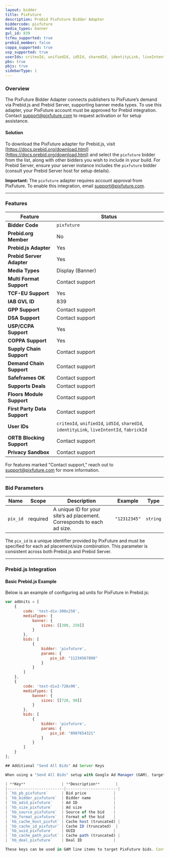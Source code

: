 ```yaml
---
layout: bidder
title: PixFuture
description: Prebid PixFuture Bidder Adapter
biddercode: pixfuture
media_types: banner
gvl_id: 839
tcfeu_supported: true
prebid_member: false
coppa_supported: true
usp_supported: true
userIds: criteoId, unifiedId, id5Id, sharedId, identityLink, liveIntentId, fabrickId
pbs: true
pbjs: true
sidebarType: 1
---
```


### Overview

The PixFuture Bidder Adapter connects publishers to PixFuture’s demand via Prebid.js and Prebid Server, supporting banner media types. To use this adapter, your PixFuture account must be approved for Prebid integration. Contact <support@pixfuture.com> to request activation or for setup assistance.

#### Solution

To download the PixFuture adapter for Prebid.js, visit [https://docs.prebid.org/download.html](https://docs.prebid.org/download.html) and select the `pixfuture` bidder from the list, along with other bidders you wish to include in your build. For Prebid Server, ensure your server instance includes the `pixfuture` bidder (consult your Prebid Server host for setup details).

**Important:** The `pixfuture` adapter requires account approval from PixFuture. To enable this integration, email <support@pixfuture.com>.

---

### Features

| Feature                  | Status                |
|--------------------------|-----------------------|
| **Bidder Code**          | `pixfuture`           |
| **Prebid.org Member**    | No                    |
| **Prebid.js Adapter**    | Yes                   |
| **Prebid Server Adapter**| Yes                   |
| **Media Types**          | Display (Banner)      |
| **Multi Format Support** | Contact support       |
| **TCF-EU Support**       | Yes                   |
| **IAB GVL ID**           | 839                   |
| **GPP Support**          | Contact support       |
| **DSA Support**          | Contact support       |
| **USP/CCPA Support**     | Yes                   |
| **COPPA Support**        | Yes                   |
| **Supply Chain Support** | Contact support       |
| **Demand Chain Support** | Contact support       |
| **Safeframes OK**        | Contact support       |
| **Supports Deals**       | Contact support       |
| **Floors Module Support**| Contact support       |
| **First Party Data Support** | Contact support   |
| **User IDs**             | `criteoId`, `unifiedId`, `id5Id`, `sharedId`, `identityLink`, `liveIntentId`, `fabrickId` |
| **ORTB Blocking Support**| Contact support       |
| **Privacy Sandbox**      | Contact support       |

For features marked "Contact support," reach out to <support@pixfuture.com> for more information.

---

### Bid Parameters

| Name       | Scope    | Description                                                        | Example       | Type     |
|------------|----------|--------------------------------------------------------------------|---------------|----------|
| `pix_id`   | required | A unique ID for your site’s ad placement. Corresponds to each ad size. | `"12312345"`    | `string` |

The `pix_id` is a unique identifier provided by PixFuture and must be specified for each ad placement/size combination. This parameter is consistent across both Prebid.js and Prebid Server.

---

### Prebid.js Integration

#### Basic Prebid.js Example

Below is an example of configuring ad units for PixFuture in Prebid.js:

```javascript
var adUnits = [
    {
        code: 'test-div-300x250',
        mediaTypes: {
            banner: {
                sizes: [[300, 250]]
            }
        },
        bids: [
            {
                bidder: 'pixfuture',
                params: {
                    pix_id: "11234567890"
                }
            }
        ]
    },
    {
        code: 'test-div2-728x90',
        mediaTypes: {
            banner: {
                sizes: [[728, 90]]
            }
        },
        bids: [
            {
                bidder: 'pixfuture',
                params: {
                    pix_id: "0987654321"
                }
            }
        ]
    }
];

## Additional "Send All Bids" Ad Server Keys

When using a "Send All Bids" setup with Google Ad Manager (GAM), target the following bidder-specific keys. Note that GAM truncates keys to 20 characters:

| **Key**                | **Description**       |
|-------------------------|-----------------------|
| `hb_pb_pixfuture`      | Bid price            |
| `hb_bidder_pixfuture`  | Bidder name          |
| `hb_adid_pixfuture`    | Ad ID                |
| `hb_size_pixfuture`    | Ad size              |
| `hb_source_pixfuture`  | Source of the bid    |
| `hb_format_pixfuture`  | Format of the bid    |
| `hb_cache_host_pixfut` | Cache host (truncated) |
| `hb_cache_id_pixfutur` | Cache ID (truncated)  |
| `hb_uuid_pixfuture`    | UUID                 |
| `hb_cache_path_pixfut` | Cache path (truncated) |
| `hb_deal_pixfuture`    | Deal ID              |

These keys can be used in GAM line items to target PixFuture bids. Contact [support@pixfuture.com](mailto:support@pixfuture.com) for assistance with deal support or advanced targeting.